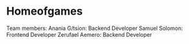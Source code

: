 # Homeofgames

Team members:
Anania G/tsion: Backend Developer
Samuel Solomon: Frontend Developer
Zerufael Aemero: Backend Developer
